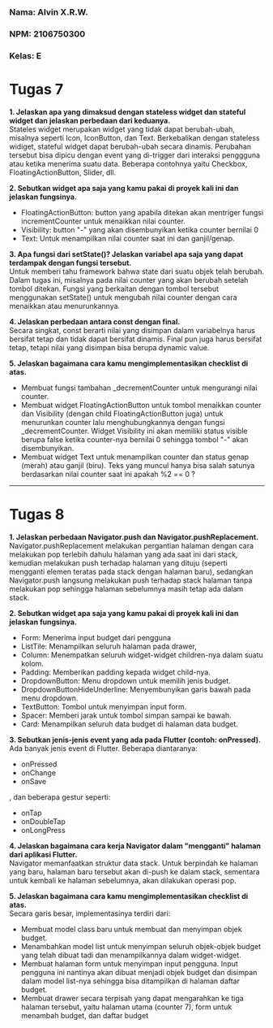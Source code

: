 ### Nama: Alvin X.R.W.
### NPM: 2106750300
### Kelas: E

# Tugas 7

**1. Jelaskan apa yang dimaksud dengan stateless widget dan stateful widget dan jelaskan perbedaan dari keduanya.**<br>
Stateles widget merupakan widget yang tidak dapat berubah-ubah, misalnya seperti Icon, IconButton, dan Text. Berkebalikan dengan stateless widiget, stateful widget dapat berubah-ubah secara dinamis. Perubahan tersebut bisa dipicu dengan event yang di-trigger dari interaksi penggguna atau ketika menerima suatu data. Beberapa contohnya yaitu Checkbox, FloatingActionButton, Slider, dll.

**2. Sebutkan widget apa saja yang kamu pakai di proyek kali ini dan jelaskan fungsinya.**
- FloatingActionButton: button yang apabila ditekan akan mentriger fungsi incrementCounter untuk menaikkan nilai counter.
- Visibility: button "-" yang akan disembunyikan ketika counter bernilai 0
- Text: Untuk menampilkan nilai counter saat ini dan ganjil/genap.

**3. Apa fungsi dari setState()? Jelaskan variabel apa saja yang dapat terdampak dengan fungsi tersebut.**<br>
Untuk memberi tahu framework bahwa state dari suatu objek telah berubah. Dalam tugas ini, misalnya pada nilai counter yang akan berubah setelah tombol ditekan. Fungsi yang berkaitan dengan tombol tersebut menggunakan setState() untuk mengubah nilai counter dengan cara menaikkan atau menurunkannya.

**4. Jelaskan perbedaan antara const dengan final.**<br>
Secara singkat, const berarti nilai yang disimpan dalam variabelnya harus bersifat tetap dan tidak dapat bersifat dinamis. Final pun juga harus bersifat tetap, tetapi nilai yang disimpan bisa berupa dynamic value.

**5. Jelaskan bagaimana cara kamu mengimplementasikan checklist di atas.**
* Membuat fungsi tambahan _decrementCounter untuk mengurangi nilai counter.
* Membuat widget FloatingActionButton untuk tombol menaikkan counter dan Visibility (dengan child FloatingActionButton juga) untuk menurunkan counter lalu menghubungkannya dengan fungsi _decrementCounter. Widget Visibility ini akan memiliki status visible berupa false ketika counter-nya bernilai 0 sehingga tombol "-" akan disembunyikan.
* Membuat widget Text untuk menampilkan counter dan status genap (merah) atau ganjil (biru). Teks yang muncul hanya bisa salah satunya berdasarkan nilai counter saat ini apakah %2 == 0 ?

---

# Tugas 8

**1. Jelaskan perbedaan Navigator.push dan Navigator.pushReplacement.**<br>
Navigator.pushReplacement melakukan pergantian halaman dengan cara melakukan pop terlebih dahulu halaman yang ada saat ini dari stack, kemudian melakukan push terhadap halaman yang dituju (seperti mengganti elemen teratas pada stack dengan halaman baru), sedangkan Navigator.push langsung melakukan push terhadap stack halaman tanpa melakukan pop sehingga halaman sebelumnya masih tetap ada dalam stack.

**2. Sebutkan widget apa saja yang kamu pakai di proyek kali ini dan jelaskan fungsinya.**
- Form: Menerima input budget dari pengguna
- ListTile: Menampilkan seluruh halaman pada drawer,
- Column: Menempatkan seluruh widget-widget children-nya dalam suatu kolom.
- Padding: Memberikan padding kepada widget child-nya.
- DropdownButton: Menu dropdown untuk memilih jenis budget.
- DropdownButtonHideUnderline: Menyembunyikan garis bawah pada menu dropdown.
- TextButton: Tombol untuk menyimpan input form.
- Spacer: Memberi jarak untuk tombol simpan sampai ke bawah.
- Card: Menampilkan seluruh data budget di halaman data budget.

**3. Sebutkan jenis-jenis event yang ada pada Flutter (contoh: onPressed).**<br>
Ada banyak jenis event di Flutter. Beberapa diantaranya:
- onPressed
- onChange
- onSave

, dan beberapa gestur seperti:
- onTap
- onDoubleTap
- onLongPress

**4. Jelaskan bagaimana cara kerja Navigator dalam "mengganti" halaman dari aplikasi Flutter.**<br>
Navigator memanfaatkan struktur data stack. Untuk berpindah ke halaman yang baru, halaman baru tersebut akan di-push ke dalam stack, sementara untuk kembali ke halaman sebelumnya, akan dilakukan operasi pop.

**5. Jelaskan bagaimana cara kamu mengimplementasikan checklist di atas.**<br>
Secara garis besar, implementasinya terdiri dari:
* Membuat model class baru untuk membuat dan menyimpan objek budget.
* Menambahkan model list untuk menyimpan seluruh objek-objek budget yang telah dibuat tadi dan menampilkannya dalam widget-widget.
* Membuat halaman form untuk menyimpan input pengguna. Input pengguna ini nantinya akan dibuat menjadi objek budget dan disimpan dalam model list-nya sehingga bisa ditampilkan di halaman daftar budget.
* Membuat drawer secara terpisah yang dapat mengarahkan ke tiga halaman tersebut, yaitu halaman utama (counter 7), form untuk menambah budget, dan daftar budget
